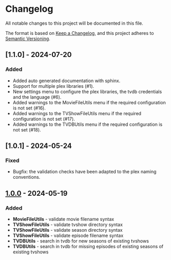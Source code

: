# Changelog

All notable changes to this project will be documented in this file.

The format is based on [Keep a Changelog](https://keepachangelog.com/en/1.1.0/),
and this project adheres to [Semantic Versioning](https://semver.org/spec/v2.0.0.html).

## [1.1.0] - 2024-07-20

### Added

- Added auto generated documentation with sphinx.
- Support for multiple plex libraries (#1).
- New settings menu to configure the plex libraries, the tvdb credentials and the language (#6).
- Added warnings to the MovieFileUtils menu if the required configuration is not set (#16).
- Added warnings to the TVShowFileUtils menu if the required configuration is not set (#17).
- Added warnings to the TVDBUtils menu if the required configuration is not set (#18).

## [1.0.1] - 2024-05-24

### Fixed

- Bugfix: the validation checks have been adapted to the plex naming conventions.

## [1.0.0] - 2024-05-19

### Added

- **MovieFileUtils** - validate movie filename syntax
- **TVShowFileUtils** - validate tvshow directory syntax
- **TVShowFileUtils** - validate season directory syntax
- **TVShowFileUtils** - validate episode filename syntax
- **TVDBUtils** - search in tvdb for new seasons of existing tvshows
- **TVDBUtils** - search in tvdb for missing episodes of existing seasons of existing tvshows

[Unreleased]: https://github.com/FelixRizzolli/PlexUtils/compare/v1.0.0...HEAD
[1.0.0]: https://github.com/FelixRizzolli/PlexUtils/releases/tag/v1.0.0
